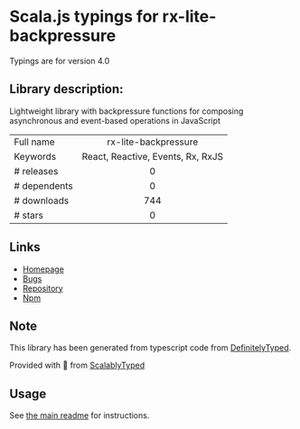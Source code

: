 
# Scala.js typings for rx-lite-backpressure

Typings are for version 4.0

## Library description:
Lightweight library with backpressure functions for composing asynchronous and event-based operations in JavaScript

|                    |                 |
| ------------------ | :-------------: |
| Full name          | rx-lite-backpressure |
| Keywords           | React, Reactive, Events, Rx, RxJS |
| # releases         | 0 |
| # dependents       | 0 |
| # downloads        | 744 |
| # stars            | 0 |

## Links
- [Homepage](https://github.com/Reactive-Extensions/RxJS)
- [Bugs](https://github.com/Reactive-Extensions/RxJS/issues)
- [Repository](https://github.com/Reactive-Extensions/RxJS)
- [Npm](https://www.npmjs.com/package/rx-lite-backpressure)
    


## Note
This library has been generated from typescript code from [DefinitelyTyped](https://definitelytyped.org).

Provided with :purple_heart: from [ScalablyTyped](https://github.com/oyvindberg/ScalablyTyped)

## Usage
See [the main readme](../../readme.md) for instructions.


